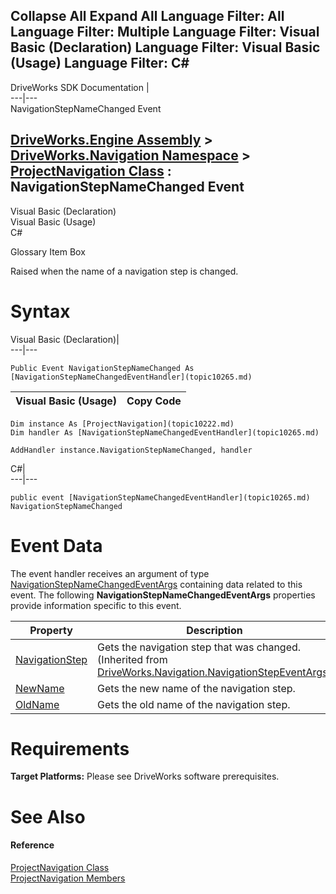 Collapse All Expand All Language Filter: All  Language Filter: Multiple  Language Filter: Visual Basic (Declaration) Language Filter: Visual Basic (Usage) Language Filter: C#  
---  
DriveWorks SDK Documentation  |   
---|---  
NavigationStepNameChanged Event   
  
[DriveWorks.Engine Assembly](topic2156.md) > [DriveWorks.Navigation Namespace](topic10114.md) > [ProjectNavigation Class](topic10222.md) : NavigationStepNameChanged Event  
---  
  
Visual Basic (Declaration)    
Visual Basic (Usage)    
C# 

Glossary Item Box

Raised when the name of a navigation step is changed. 

# Syntax

Visual Basic (Declaration)|   
---|---  
      
    
    Public Event NavigationStepNameChanged As [NavigationStepNameChangedEventHandler](topic10265.md)  
  
Visual Basic (Usage)| Copy Code  
---|---  
      
    
    Dim instance As [ProjectNavigation](topic10222.md)
    Dim handler As [NavigationStepNameChangedEventHandler](topic10265.md)
     
    AddHandler instance.NavigationStepNameChanged, handler  
  
C#|   
---|---  
      
    
    public event [NavigationStepNameChangedEventHandler](topic10265.md) NavigationStepNameChanged  
  
# Event Data

The event handler receives an argument of type [NavigationStepNameChangedEventArgs](topic10213.md) containing data related to this event. The following **NavigationStepNameChangedEventArgs** properties provide information specific to this event.

Property| Description  
---|---  
[NavigationStep](topic10212.md)| Gets the navigation step that was changed. (Inherited from [DriveWorks.Navigation.NavigationStepEventArgs](topic10205.md))  
[NewName](topic10220.md)| Gets the new name of the navigation step.   
[OldName](topic10221.md)| Gets the old name of the navigation step.   
  
# Requirements

**Target Platforms:** Please see DriveWorks software prerequisites.

# See Also

#### Reference

[ProjectNavigation Class](topic10222.md)   
[ProjectNavigation Members](topic10223.md)


